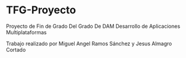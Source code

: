 # TFG-Proyecto
Proyecto de Fin de Grado
Del Grado De DAM Desarrollo de Aplicaciones Multiplataformas

Trabajo realizado por Miguel Angel Ramos Sánchez y Jesus Almagro Cortado
